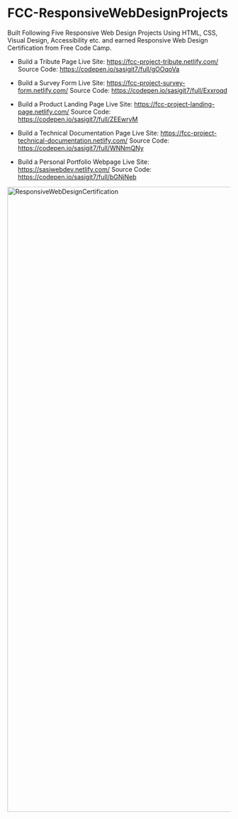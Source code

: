# FCC-ResponsiveWebDesignProjects

Built Following Five Responsive Web Design Projects Using HTML, CSS, Visual Design, Accessibility etc. and earned Responsive Web Design Certification from Free Code Camp. 

* Build a Tribute Page 
  Live Site: https://fcc-project-tribute.netlify.com/
  Source Code: https://codepen.io/sasigit7/full/gOOqoVa
  
* Build a Survey Form 
  Live Site: https://fcc-project-survey-form.netlify.com/
  Source Code: https://codepen.io/sasigit7/full/Exxroqd
  
* Build a Product Landing Page 
  Live Site: https://fcc-project-landing-page.netlify.com/
  Source Code: https://codepen.io/sasigit7/full/ZEEwryM
  
* Build a Technical Documentation Page 
  Live Site: https://fcc-project-technical-documentation.netlify.com/
  Source Code: https://codepen.io/sasigit7/full/WNNmQNy
  
* Build a Personal Portfolio Webpage 
  Live Site: https://sasiwebdev.netlify.com/
  Source Code: https://codepen.io/sasigit7/full/bGNjNeb

<img width="1409" alt="ResponsiveWebDesignCertification" src="https://user-images.githubusercontent.com/24832458/72393981-7a68d200-372c-11ea-8e42-1f091e2afadc.png">





